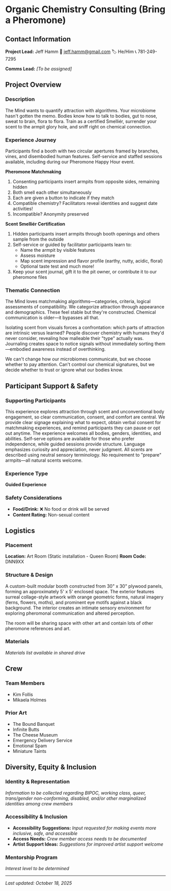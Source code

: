 # Organic Chemistry Consulting (Bring a Pheromone)

## Contact Information

**Project Lead:** Jeff Hamm
📧 jeff.hamm@gmail.com
🏷️ He/Him
📞 781-249-7295

**Comms Lead:** *[To be assigned]*

## Project Overview

### Description

The Mind wants to quantify attraction with algorithms. Your microbiome hasn't gotten the memo. Bodies know how to talk to bodies, gut to nose, sweat to brain, flora to flora. Train as a certified Smelliér, surrender your scent to the armpit glory hole, and sniff right on chemical connection.

### Experience Journey

Participants find a booth with two circular apertures framed by branches, vines, and disembodied human features. Self-service and staffed sessions available, including during our Pheromone Happy Hour event.

**Pheromone Matchmaking**

1. Consenting participants insert armpits from opposite sides, remaining hidden
2. Both smell each other simultaneously
3. Each are given a button to indicate if they match
4. Compatible chemistry? Facilitators reveal identities and suggest date activities!
5. Incompatible? Anonymity preserved

**Scent Smelliér Certification**

1. Hidden participants insert armpits through booth openings and others sample from the outside
2. Self-service or guided by facilitator participants learn to:
   - Name the armpit by visible features
   - Assess moisture
   - Map scent impression and flavor profile (earthy, nutty, acidic, floral)
   - Optional taste test and much more!
3. Keep your scent journal, gift it to the pit owner, or contribute it to our pheromone files

### Thematic Connection

The Mind loves matchmaking algorithms—categories, criteria, logical assessments of compatibility. We categorize attraction through appearance and demographics. These feel stable but they're constructed. Chemical communication is older—it bypasses all that.

Isolating scent from visuals forces a confrontation: which parts of attraction are intrinsic versus learned? People discover chemistry with humans they'd never consider, revealing how malleable their "type" actually was. Journaling creates space to notice signals without immediately sorting them—embodied awareness instead of overthinking.

We can't change how our microbiomes communicate, but we choose whether to pay attention. Can't control our chemical signatures, but we decide whether to trust or ignore what our bodies know.

## Participant Support & Safety

### Supporting Participants

This experience explores attraction through scent and unconventional body engagement, so clear communication, consent, and comfort are central. We provide clear signage explaining what to expect, obtain verbal consent for matchmaking experiences, and remind participants they can pause or opt out anytime. The experience welcomes all bodies, genders, identities, and abilities. Self-serve options are available for those who prefer independence, while guided sessions provide structure. Language emphasizes curiosity and appreciation, never judgment. All scents are described using neutral sensory terminology. No requirement to "prepare" armpits—all natural scents welcome.

### Experience Type

**Guided Experience**

### Safety Considerations

- **Food/Drink:** ❌ No food or drink will be served
- **Content Rating:** Non-sexual content

## Logistics

### Placement

**Location:** Art Room (Static installation - Queen Room)
**Room Code:** DNN9XX

### Structure & Design

A custom-built modular booth constructed from 30" x 30" plywood panels, forming an approximately 5' x 5' enclosed space. The exterior features surreal collage-style artwork with orange geometric forms, natural imagery (ferns, flowers, moths), and prominent eye motifs against a black background. The interior creates an intimate sensory environment for exploring pheromonal communication and altered perception.

The room will be sharing space with other art and contain lots of other pheromone references and art.

### Materials

*Materials list available in shared drive*

## Crew

### Team Members

- Kim Follis
- Mikaela Holmes

### Prior Art

- The Bound Banquet
- Infinite Butts
- The Cheese Museum
- Emergency Delivery Service
- Emotional Spam
- Miniature Taints

## Diversity, Equity & Inclusion

### Identity & Representation

*Information to be collected regarding BIPOC, working class, queer, trans/gender non-conforming, disabled, and/or other marginalized identities among crew members*

### Accessibility & Inclusion

- **Accessibility Suggestions:** *Input requested for making events more inclusive, safe, and accessible*
- **Access Needs:** *Crew member access needs to be documented*
- **Artist Support Ideas:** *Suggestions for improved artist support welcome*

### Mentorship Program

*Interest level to be determined*

---

*Last updated: October 18, 2025*
